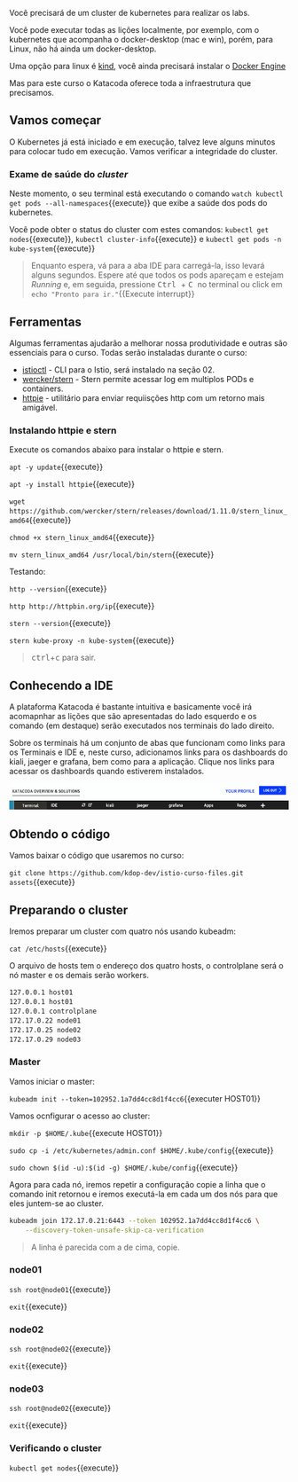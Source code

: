 Você precisará de um cluster de kubernetes para realizar os labs.

Você pode executar todas as lições localmente, por exemplo, com o kubernetes que acompanha o docker-desktop (mac e win), porém, para Linux, não há ainda um docker-desktop.

Uma opção para linux é [kind](https://kind.sigs.k8s.io/), você ainda precisará instalar o [Docker Engine](https://docs.docker.com/engine/install/)

Mas para este curso o Katacoda oferece toda a infraestrutura que precisamos.

## Vamos começar

O Kubernetes já está iniciado e em execução, talvez leve alguns minutos para colocar tudo em execução. Vamos verificar a integridade do cluster.

### Exame de saúde do _cluster_

Neste momento, o seu terminal está executando o comando `watch kubectl get pods --all-namespaces`{{execute}} que exibe a saúde dos pods do kubernetes.

Você pode obter o status do cluster com estes comandos: `kubectl get nodes`{{execute}}, `kubectl cluster-info`{{execute}} e `kubectl get pods -n kube-system`{{execute}}

> Enquanto espera, vá para a aba IDE para carregá-la, isso levará alguns segundos.
> Espere até que todos os pods apareçam e estejam _Running_ e, em seguida, pressione <kbd> Ctrl </kbd> + <kbd> C </kbd> no terminal ou click em  `echo "Pronto para ir."`{{Execute interrupt}}

## Ferramentas

Algumas ferramentas ajudarão a melhorar nossa produtividade e outras são essenciais para o curso. Todas serão instaladas durante o curso:

* [istioctl](https://istio.io/latest/docs/ops/diagnostic-tools/istioctl/) - CLI para o Istio, será instalado na seção 02.
* [wercker/stern](https://github.com/wercker/stern) - Stern permite acessar log em multiplos PODs e containers.
* [httpie](https://httpie.io/) - utilitário para enviar requiisções http com um retorno mais amigável.

### Instalando httpie e stern

Execute os comandos abaixo para instalar o httpie e stern.

`apt -y update`{{execute}}

`apt -y install httpie`{{execute}}

`wget https://github.com/wercker/stern/releases/download/1.11.0/stern_linux_amd64`{{execute}}

`chmod +x stern_linux_amd64`{{execute}}

`mv stern_linux_amd64 /usr/local/bin/stern`{{execute}}

Testando:

`http --version`{{execute}}

`http http://httpbin.org/ip`{{execute}}

`stern --version`{{execute}}

`stern kube-proxy -n kube-system`{{execute}}

> <kbd>ctrl</kbd>+<kbd>c</kbd> para sair.

## Conhecendo a IDE

A plataforma Katacoda é bastante intuitiva e basicamente você irá acomapnhar as lições que são apresentadas do lado esquerdo e os comando (em destaque) serão executados nos terminais do lado direito.

Sobre os terminais há um conjunto de abas que funcionam como links para os Terminais e IDE e, neste curso, adicionamos links para os dashboards do kiali, jaeger e grafana, bem como para a aplicação. Clique nos links para acessar os dashboards quando estiverem instalados.

![](./assets/katacoda-dashboards.png)

## Obtendo o código

Vamos baixar o código que usaremos no curso:

`git clone https://github.com/kdop-dev/istio-curso-files.git assets`{{execute}}

## Preparando o cluster

Iremos preparar um cluster com quatro nós usando kubeadm:

`cat /etc/hosts`{{execute}}

O arquivo de hosts tem o endereço dos quatro hosts, o controlplane será o nó master e os demais serão workers.

```bash
127.0.0.1 host01
127.0.0.1 host01
127.0.0.1 controlplane
172.17.0.22 node01
172.17.0.25 node02
172.17.0.29 node03
```

### Master

Vamos iniciar o master:

`kubeadm init --token=102952.1a7dd4cc8d1f4cc6`{{executer HOST01}}

Vamos ocnfigurar o acesso ao cluster:

`mkdir -p $HOME/.kube`{{execute HOST01}}

`sudo cp -i /etc/kubernetes/admin.conf $HOME/.kube/config`{{execute}}

`sudo chown $(id -u):$(id -g) $HOME/.kube/config`{{execute}}

Agora para cada nó, iremos repetir a configuração copie a linha que o comando init retornou e iremos executá-la em cada um dos nós para que eles juntem-se ao cluster.

```bash
kubeadm join 172.17.0.21:6443 --token 102952.1a7dd4cc8d1f4cc6 \
    --discovery-token-unsafe-skip-ca-verification
```

> A linha é parecida com a de cima, copie.

### node01

`ssh root@node01`{{execute}}

`exit`{{execute}}

### node02

`ssh root@node02`{{execute}}

`exit`{{execute}}

### node03

`ssh root@node02`{{execute}}

`exit`{{execute}}

### Verificando o cluster

`kubectl get nodes`{{execute}}

```bash

